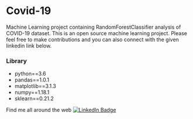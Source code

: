 # Covid-19
Machine Learning project containing RandomForestClassifier analysis of COVID-19 dataset.
This is an open source machine learning project. Please feel free to make contributions 
and you can also connect with the given linkedin link below.


### Library 
- python==3.6
- pandas==1.0.1
- matplotlib==3.1.3
- numpy==1.18.1
- sklearn==0.21.2

Find me all around the web
[![LinkedIn Badge](https://img.shields.io/badge/LinkedIn-Profile-informational?style=flat&logo=linkedin&logoColor=white&color=0D76A8)](https://www.linkedin.com/in/ashmit-singh-832b36202)
